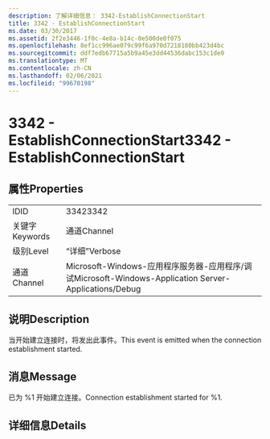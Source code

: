 ```yaml
---
description: 了解详细信息： 3342-EstablishConnectionStart
title: 3342 - EstablishConnectionStart
ms.date: 03/30/2017
ms.assetid: 2f2e3446-1f0c-4e8a-b14c-0e500de0f075
ms.openlocfilehash: 8ef1cc996ae079c99f6a970d7218180bb423d4bc
ms.sourcegitcommit: ddf7edb67715a5b9a45e3dd44536dabc153c1de0
ms.translationtype: MT
ms.contentlocale: zh-CN
ms.lasthandoff: 02/06/2021
ms.locfileid: "99670198"
---
```

# <a name="3342---establishconnectionstart"></a><span data-ttu-id="2a9cf-103">3342 - EstablishConnectionStart</span><span class="sxs-lookup"><span data-stu-id="2a9cf-103">3342 - EstablishConnectionStart</span></span>

## <a name="properties"></a><span data-ttu-id="2a9cf-104">属性</span><span class="sxs-lookup"><span data-stu-id="2a9cf-104">Properties</span></span>  
  
|||  
|-|-|  
|<span data-ttu-id="2a9cf-105">ID</span><span class="sxs-lookup"><span data-stu-id="2a9cf-105">ID</span></span>|<span data-ttu-id="2a9cf-106">3342</span><span class="sxs-lookup"><span data-stu-id="2a9cf-106">3342</span></span>|  
|<span data-ttu-id="2a9cf-107">关键字</span><span class="sxs-lookup"><span data-stu-id="2a9cf-107">Keywords</span></span>|<span data-ttu-id="2a9cf-108">通道</span><span class="sxs-lookup"><span data-stu-id="2a9cf-108">Channel</span></span>|  
|<span data-ttu-id="2a9cf-109">级别</span><span class="sxs-lookup"><span data-stu-id="2a9cf-109">Level</span></span>|<span data-ttu-id="2a9cf-110">“详细”</span><span class="sxs-lookup"><span data-stu-id="2a9cf-110">Verbose</span></span>|  
|<span data-ttu-id="2a9cf-111">通道</span><span class="sxs-lookup"><span data-stu-id="2a9cf-111">Channel</span></span>|<span data-ttu-id="2a9cf-112">Microsoft-Windows-应用程序服务器-应用程序/调试</span><span class="sxs-lookup"><span data-stu-id="2a9cf-112">Microsoft-Windows-Application Server-Applications/Debug</span></span>|  
  
## <a name="description"></a><span data-ttu-id="2a9cf-113">说明</span><span class="sxs-lookup"><span data-stu-id="2a9cf-113">Description</span></span>  

 <span data-ttu-id="2a9cf-114">当开始建立连接时，将发出此事件。</span><span class="sxs-lookup"><span data-stu-id="2a9cf-114">This event is emitted when the connection establishment started.</span></span>  
  
## <a name="message"></a><span data-ttu-id="2a9cf-115">消息</span><span class="sxs-lookup"><span data-stu-id="2a9cf-115">Message</span></span>  

 <span data-ttu-id="2a9cf-116">已为 %1 开始建立连接。</span><span class="sxs-lookup"><span data-stu-id="2a9cf-116">Connection establishment started for %1.</span></span>  
  
## <a name="details"></a><span data-ttu-id="2a9cf-117">详细信息</span><span class="sxs-lookup"><span data-stu-id="2a9cf-117">Details</span></span>
